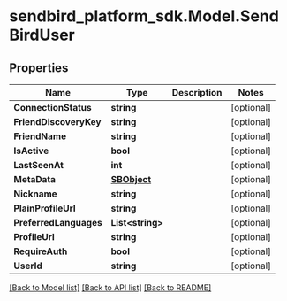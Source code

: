 
# sendbird_platform_sdk.Model.SendBirdUser

## Properties

Name | Type | Description | Notes
------------ | ------------- | ------------- | -------------
**ConnectionStatus** | **string** |  | [optional] 
**FriendDiscoveryKey** | **string** |  | [optional] 
**FriendName** | **string** |  | [optional] 
**IsActive** | **bool** |  | [optional] 
**LastSeenAt** | **int** |  | [optional] 
**MetaData** | [**SBObject**](SBObject.md) |  | [optional] 
**Nickname** | **string** |  | [optional] 
**PlainProfileUrl** | **string** |  | [optional] 
**PreferredLanguages** | **List&lt;string&gt;** |  | [optional] 
**ProfileUrl** | **string** |  | [optional] 
**RequireAuth** | **bool** |  | [optional] 
**UserId** | **string** |  | [optional] 

[[Back to Model list]](../README.md#documentation-for-models)
[[Back to API list]](../README.md#documentation-for-api-endpoints)
[[Back to README]](../README.md)

